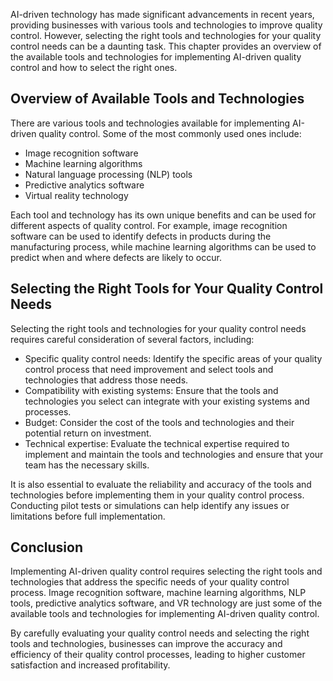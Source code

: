 
AI-driven technology has made significant advancements in recent years, providing businesses with various tools and technologies to improve quality control. However, selecting the right tools and technologies for your quality control needs can be a daunting task. This chapter provides an overview of the available tools and technologies for implementing AI-driven quality control and how to select the right ones.

Overview of Available Tools and Technologies
--------------------------------------------

There are various tools and technologies available for implementing AI-driven quality control. Some of the most commonly used ones include:

* Image recognition software
* Machine learning algorithms
* Natural language processing (NLP) tools
* Predictive analytics software
* Virtual reality technology

Each tool and technology has its own unique benefits and can be used for different aspects of quality control. For example, image recognition software can be used to identify defects in products during the manufacturing process, while machine learning algorithms can be used to predict when and where defects are likely to occur.

Selecting the Right Tools for Your Quality Control Needs
--------------------------------------------------------

Selecting the right tools and technologies for your quality control needs requires careful consideration of several factors, including:

* Specific quality control needs: Identify the specific areas of your quality control process that need improvement and select tools and technologies that address those needs.
* Compatibility with existing systems: Ensure that the tools and technologies you select can integrate with your existing systems and processes.
* Budget: Consider the cost of the tools and technologies and their potential return on investment.
* Technical expertise: Evaluate the technical expertise required to implement and maintain the tools and technologies and ensure that your team has the necessary skills.

It is also essential to evaluate the reliability and accuracy of the tools and technologies before implementing them in your quality control process. Conducting pilot tests or simulations can help identify any issues or limitations before full implementation.

Conclusion
----------

Implementing AI-driven quality control requires selecting the right tools and technologies that address the specific needs of your quality control process. Image recognition software, machine learning algorithms, NLP tools, predictive analytics software, and VR technology are just some of the available tools and technologies for implementing AI-driven quality control.

By carefully evaluating your quality control needs and selecting the right tools and technologies, businesses can improve the accuracy and efficiency of their quality control processes, leading to higher customer satisfaction and increased profitability.
